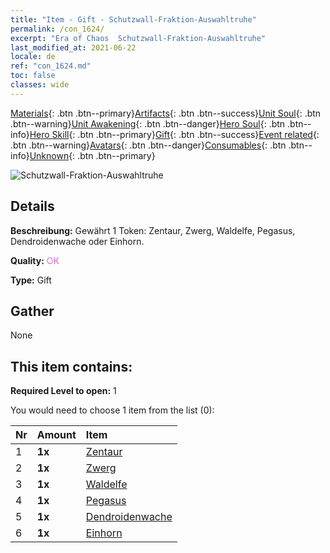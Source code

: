 ```yaml
---
title: "Item - Gift - Schutzwall-Fraktion-Auswahltruhe"
permalink: /con_1624/
excerpt: "Era of Chaos  Schutzwall-Fraktion-Auswahltruhe"
last_modified_at: 2021-06-22
locale: de
ref: "con_1624.md"
toc: false
classes: wide
---
```

 [Materials](/ItemsDE/){: .btn .btn--primary}[Artifacts](/ItemsDE/Artifacts/){: .btn .btn--success}[Unit Soul](/ItemsDE/UnitSoul/){: .btn .btn--warning}[Unit Awakening](/ItemsDE/UnitAwakening/){: .btn .btn--danger}[Hero Soul](/ItemsDE/HeroSoul/){: .btn .btn--info}[Hero Skill](/ItemsDE/HeroSkill/){: .btn .btn--primary}[Gift](/ItemsDE/Gift/){: .btn .btn--success}[Event related](/ItemsDE/Events/){: .btn .btn--warning}[Avatars](/ItemsDE/Avatars/){: .btn .btn--danger}[Consumables](/ItemsDE/Consumables/){: .btn .btn--info}[Unknown](/ItemsDE/Unknown/){: .btn .btn--primary}

 ![Schutzwall-Fraktion-Auswahltruhe](/images/t/i_907240.png)

## Details
 **Beschreibung:** Gewährt 1 Token: Zentaur, Zwerg, Waldelfe, Pegasus, Dendroidenwache oder Einhorn.

 **Quality:** <span style="color: #DA70D6">OK</span>

 **Type:** Gift

## Gather

  None

## This item contains:

 **Required Level to open:** 1

 You would need to choose 1 item from the list (0):

  | Nr | Amount |     Item    |
  |:---|:-------|:------------|
  | 1 |  **1x** | [Zentaur](/ItemsDE/unt_199/) |  | 
  | 2 |  **1x** | [Zwerg](/ItemsDE/unt_200/) |  | 
  | 3 |  **1x** | [Waldelfe](/ItemsDE/unt_201/) |  | 
  | 4 |  **1x** | [Pegasus](/ItemsDE/unt_202/) |  | 
  | 5 |  **1x** | [Dendroidenwache](/ItemsDE/unt_203/) |  | 
  | 6 |  **1x** | [Einhorn](/ItemsDE/unt_204/) |  | 
